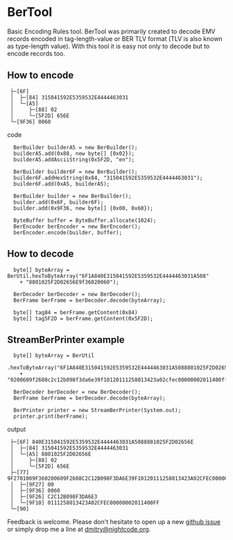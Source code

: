 # BerTool 

Basic Encoding Rules tool.
BerTool was primarily created to decode EMV records encoded in tag-length-value or BER TLV format (TLV is also known as type-length value).
With this tool it is easy not only to decode but to encode records too.

How to encode 
-------------

```
 ├─[6F]
 │  ├─[84] 315041592E5359532E4444463031
 │  └─[A5]
 │     ├─[88] 02
 │     └─[5F2D] 656E
 └─[9F36] 0060
```

code

```
  BerBuilder builderA5 = new BerBuilder();
  builderA5.add(0x88, new byte[] {0x02});
  builderA5.addAsciiString(0x5F2D, "en");

  BerBuilder builder6F = new BerBuilder();
  builder6F.addHexString(0x84, "315041592E5359532E4444463031");
  builder6F.add(0xA5, builderA5);

  BerBuilder builder = new BerBuilder();
  builder.add(0x6F, builder6F);
  builder.add(0x9F36, new byte[] {0x00, 0x60});

  ByteBuffer buffer = ByteBuffer.allocate(1024);
  BerEncoder berEncoder = new BerEncoder();
  berEncoder.encode(builder, buffer);
```

How to decode 
-------------

```
  byte[] byteArray = BerUtil.hexToByteArray("6F1A840E315041592E5359532E4444463031A508"
    + "8801025F2D02656E9f36020060");

  BerDecoder berDecoder = new BerDecoder();
  BerFrame berFrame = berDecoder.decode(byteArray);

  byte[] tag84 = berFrame.getContent(0x84)
  byte[] tag5F2D = berFrame.getContent(0x5F2D);
```

StreamBerPrinter example
------------------------

```
  byte[] byteArray = BerUtil
    .hexToByteArray("6F1A840E315041592E5359532E4444463031A5088801025F2D02656E77299f2701009f36"
    + "0200609f2608c2c12b098f3da6e39f10120111258013423a02cfec00000002011400ff9000"); 

  BerDecoder berDecoder = new BerDecoder();
  BerFrame berFrame = berDecoder.decode(byteArray);

  BerPrinter printer = new StreamBerPrinter(System.out);
  printer.print(berFrame);
```

output

```
 ├─[6F] 840E315041592E5359532E4444463031A5088801025F2D02656E
 │  ├─[84] 315041592E5359532E4444463031
 │  └─[A5] 8801025F2D02656E
 │     ├─[88] 02
 │     └─[5F2D] 656E
 ├─[77] 9F2701009F360200609F2608C2C12B098F3DA6E39F10120111258013423A02CFEC00000002011400FF
 │  ├─[9F27] 00
 │  ├─[9F36] 0060
 │  ├─[9F26] C2C12B098F3DA6E3
 │  └─[9F10] 0111258013423A02CFEC00000002011400FF
 └─[90]
```


Feedback is welcome. Please don't hesitate to open up a new [github issue](https://github.com/nightcode/bertool/issues) or simply drop me a line at <dmitry@nightcode.org>.
